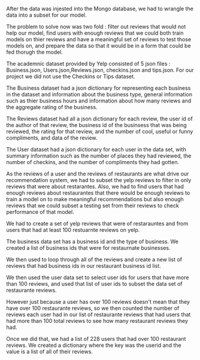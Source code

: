 
After the data was injested into the Mongo database, we had to wrangle the data into a subset for our model.

The problem to solve now was two fold : filter out reviews that would not help our model, find users with enough reviews that we could both train models on thier reviews and have a meaningful set of reviews to test those models on, and prepare the data so that it would be in a form that could be fed thorugh the model.

The academnic dataset provided by Yelp consisted of 5 json files : Business.json, Users.json,Reviews.json, checkins.json and tips.json. For our project we did not use the Checkins or Tips dataset.

The Business dataset had a json dictionary for representing each business in the dataset and information about the business type, general information such as thier business hours and information about how many reviews and the aggregate rating of the business.

The Reviews dataset had all a json dictionary for each review, the user id of the author of that review, the business id of the businsess that was being reviewed, the rating for that review, and the number of cool, useful or funny compliments, and data of the review. 

The User dataset had a json dictionary for each user in the data set, with summary information such as the number of places they had reviewed, the number of checkins, and the number of compliments they had gotten. 

As the reviews of a user and the reviews of restaurants are what drive our recommendation system, we had to subset the yelp reviews to filter in only reviews that were about restarantes. Also, we had to find users that had enough reviews about restaurantes that there would be enough reviews to train a model on to make meaningful recommendations but also enough reviews that we could subset a testing set from their reviews to check performance of that model. 

We had to create a set of yelp reviews that were of restarauntes and from users that had at least 100 restuarnte reviews on yelp. 

The business data set has a business id and the type of business. We created a list of business ids that were for restaurnate businesses. 

We then used to loop through all of the reviews and create a new list of reviews that had business ids in our restaurant business id list.

We then used the user data set to select user ids for users  that have more than 100 reviews, and used that list of user ids to subset the data set of restaurante reviews.

However just because a user has over 100 reviews doesn't mean that they have over 100 restaurante reviews, so we then counted the number of reviews each user had in our list of restaurante reviews that had users that had more than 100 total reviews to see how many restaurant reviews they had.

Once we did that, we had a list of 228 users that had over 100 restaurant reviews. We created a dictionary where the key was the userid and the value is a list of all of their reviews. 

